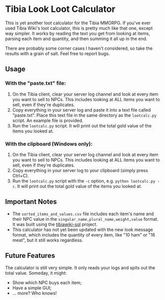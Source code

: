 # Tibia Look Loot Calculator

This is yet another loot calculator for the Tibia MMORPG. If you've ever used Tibia Wiki's loot calculator, this is pretty much like that one, except way simpler. It works by reading the text you get from looking at items, parsing each item and quantity, and then summing it all up in the end.

There are probably some corner cases I haven't considered, so take the results with a grain of salt. Feel free to report bugs.

## Usage


### With the "paste.txt" file:

 1. On the Tibia client, clear your server log channel and look at every item you want to sell to NPCs. This includes looking at ALL items you want to sell, even if they're duplicates.
 2. Copy everything in your server log and paste it into a text file called "paste.txt". Place this text file in the same directory as the `lootcalc.py` script. An example file is provided.
 3. Run the `lootcalc.py` script. It will print out the total gold value of the items you looked at.

### With the clipboard (Windows only):

 1. On the Tibia client, clear your server log channel and look at every item you want to sell to NPCs. This includes looking at ALL items you want to sell, even if they're duplicates.
 2. Copy everything in your server log to your clipboard (simply press Ctrl+C).
 3. Run the `lootcalc.py` script with the `-c` option, e.g. `python lootcalc.py -c`. It will print out the total gold value of the items you looked at.


## Important Notes

 - The `sorted_items_and_values.csv` file includes each item's name and their NPC value in the `singular_name,plural_name,weight,value` format. It was built using the [tibiawiki-sql](https://github.com/Galarzaa90/tibiawiki-sql) project.
 - This calculator has not yet been updated with the new look message format, which includes the quantity of every item, like "10 ham" or "16 meat", but it still works regardless.

## Future Features

The calculator is still very simple. It only reads your logs and spits out the total value. Someday, it might:

 - Show which NPC buys each item;
 - Have a simple GUI;
 - ... more? Who knows!
